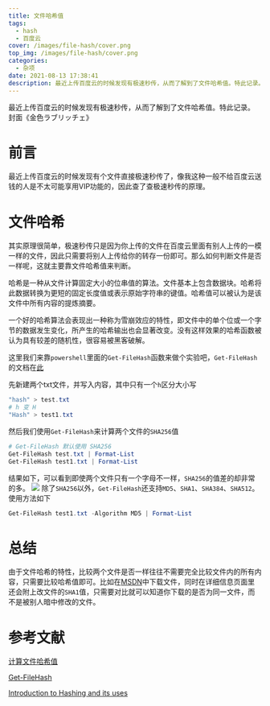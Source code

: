 ```yaml
---
title: 文件哈希值
tags:
  - hash
  - 百度云
cover: /images/file-hash/cover.png
top_img: /images/file-hash/cover.png
categories:
  - 杂项
date: 2021-08-13 17:38:41
description: 最近上传百度云的时候发现有极速秒传，从而了解到了文件哈希值。特此记录。
---
```



最近上传百度云的时候发现有极速秒传，从而了解到了文件哈希值。特此记录。
封面《金色ラブリッチェ》
<!--more-->

# 前言
最近上传百度云的时候发现有个文件直接极速秒传了，像我这种一般不给百度云送钱的人是不太可能享用VIP功能的，因此查了查极速秒传的原理。

# 文件哈希
其实原理很简单，极速秒传只是因为你上传的文件在百度云里面有别人上传的一模一样的文件，因此只需要将别人上传给你的转存一份即可。那么如何判断文件是否一样呢，这就主要靠文件哈希值来判断。

哈希是一种从文件计算固定大小的位串值的算法。文件基本上包含数据块。哈希将此数据转换为更短的固定长度值或表示原始字符串的键值。哈希值可以被认为是该文件中所有内容的提炼摘要。

一个好的哈希算法会表现出一种称为雪崩效应的特性，即文件中的单个位或一个字节的数据发生变化，所产生的哈希输出也会显著改变。没有这样效果的哈希函数被认为具有较差的随机性，很容易被黑客破解。

这里我们来靠`powershell`里面的`Get-FileHash`函数来做个实验吧，`Get-FileHash`的文档在[此](https://docs.microsoft.com/en-us/powershell/module/microsoft.powershell.utility/get-filehash?view=powershell-7.1)

先新建两个txt文件，并写入内容，其中只有一个`h`区分大小写
```powershell
"hash" > test.txt
# h 变 H
"Hash" > test1.txt
```
然后我们使用`Get-FileHash`来计算两个文件的`SHA256`值
```powershell
# Get-FileHash 默认使用 SHA256
Get-FileHash test.txt | Format-List
Get-FileHash test1.txt | Format-List
```
结果如下，可以看到即使两个文件只有一个字母不一样，`SHA256`的值差的却非常的多。
![](/images/file-hash/sha256.png)
除了`SHA256`以外，`Get-FileHash`还支持`MD5`、`SHA1`、`SHA384`、`SHA512`。使用方法如下
```powershell
Get-FileHash test1.txt -Algorithm MD5 | Format-List
```

# 总结
由于文件哈希的特性，比较两个文件是否一样往往不需要完全比较文件内的所有内容，只需要比较哈希值即可。比如在[MSDN](https://msdn.itellyou.cn/)中下载文件，同时在详细信息页面里还会附上改文件的`SHA1`值，只需要对比就可以知道你下载的是否为同一文件，而不是被别人暗中修改的文件。

# 参考文献
[计算文件哈希值](https://www.jianshu.com/p/938c5dd2caa5)

[Get-FileHash](https://docs.microsoft.com/en-us/powershell/module/microsoft.powershell.utility/get-filehash?view=powershell-7.1)

[Introduction to Hashing and its uses](https://www.2brightsparks.com/resources/articles/introduction-to-hashing-and-its-uses.html)